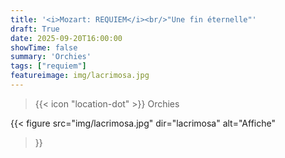 ```yaml
---
title: '<i>Mozart: REQUIEM</i><br/>"Une fin éternelle"'
draft: True
date: 2025-09-20T16:00:00
showTime: false
summary: 'Orchies'
tags: ["requiem"]
featureimage: img/lacrimosa.jpg
---
```


> {{< icon "location-dot" >}} Orchies

{{< figure
    src="img/lacrimosa.jpg"
    dir="lacrimosa"
    alt="Affiche"
>}}

